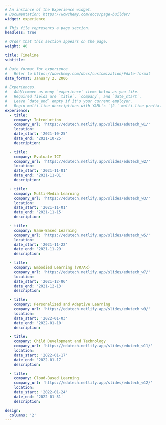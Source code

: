 ```yaml
---
# An instance of the Experience widget.
# Documentation: https://wowchemy.com/docs/page-builder/
widget: experience

# This file represents a page section.
headless: true

# Order that this section appears on the page.
weight: 40

title: Timeline
subtitle:

# Date format for experience
#   Refer to https://wowchemy.com/docs/customization/#date-format
date_format: January 2, 2006

# Experiences.
#   Add/remove as many `experience` items below as you like.
#   Required fields are `title`, `company`, and `date_start`.
#   Leave `date_end` empty if it's your current employer.
#   Begin multi-line descriptions with YAML's `|2-` multi-line prefix.
experience:
  - title:
    company: Introduction
    company_url: 'https://edutech.netlify.app/slides/edutech_w1/'
    location: 
    date_start: '2021-10-25'
    date_end: '2021-10-25'
    description: 

  - title:
    company: Evaluate ICT
    company_url: 'https://edutech.netlify.app/slides/edutech_w2/'
    location: 
    date_start: '2021-11-01'
    date_end: '2021-11-01'
    description: 

  - title:
    company: Multi-Media Learning
    company_url: 'https://edutech.netlify.app/slides/edutech_w3/'
    location: 
    date_start: '2021-11-01'
    date_end: '2021-11-15'
    description: 

  - title:
    company: Game-Based Learning
    company_url: 'https://edutech.netlify.app/slides/edutech_w5/'
    location: 
    date_start: '2021-11-22'
    date_end: '2021-11-29'
    description: 

  - title:
    company: Embodied Learning (VR/AR)
    company_url: 'https://edutech.netlify.app/slides/edutech_w7/'
    location: 
    date_start: '2021-12-06'
    date_end: '2021-12-13'
    description: 

  - title:
    company: Personalized and Adaptive Learning
    company_url: 'https://edutech.netlify.app/slides/edutech_w9/'
    location: 
    date_start: '2022-01-03'
    date_end: '2022-01-10'
    description: 

  - title:
    company: Child Development and Technology
    company_url: 'https://edutech.netlify.app/slides/edutech_w11/'
    location: 
    date_start: '2022-01-17'
    date_end: '2022-01-17'
    description: 

  - title:
    company: Cloud-Based Learning
    company_url: 'https://edutech.netlify.app/slides/edutech_w12/'
    location: 
    date_start: '2022-01-24'
    date_end: '2022-01-31'
    description: 

design:
  columns: '2'
---
```

